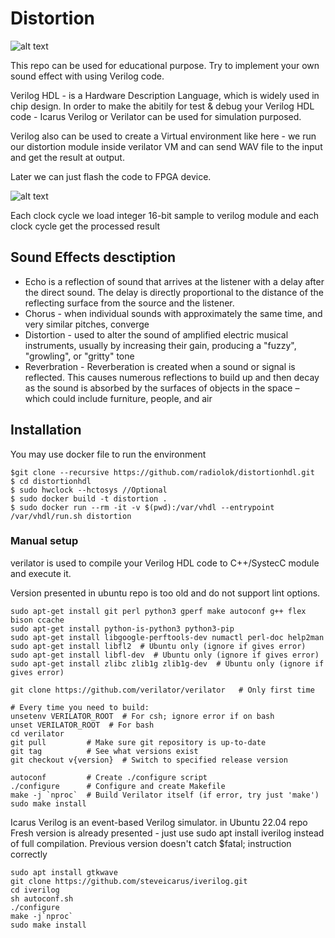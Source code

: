 # Distortion

![alt text](img/pic.jpg "pic")

This repo can be used for educational purpose. Try to implement your own sound effect with using Verilog code.

Verilog HDL - is a Hardware Description Language, which is widely used in chip design. In order to make the abitily for test & debug your Verilog HDL code - Icarus Verilog or Verilator can be used for simulation purposed.

Verilog also can be used to create a Virtual environment like here - we run our distortion module inside verilator VM and can send WAV file to the input and get the result at output.

Later we can just flash the code to FPGA device.

![alt text](img/wave.jpg "pic")

Each clock cycle we load integer 16-bit sample to verilog module and each clock cycle get the processed result


## Sound Effects desctiption

* Echo is a reflection of sound that arrives at the listener with a delay after the direct sound. The delay is directly proportional to the distance of the reflecting surface from the source and the listener.
* Chorus - when individual sounds with approximately the same time, and very similar pitches, converge
* Distortion - used to alter the sound of amplified electric musical instruments, usually by increasing their gain, producing a "fuzzy", "growling", or "gritty" tone
* Reverbration - Reverberation is created when a sound or signal is reflected. This causes numerous reflections to build up and then decay as the sound is absorbed by the surfaces of objects in the space – which could include furniture, people, and air

## Installation

You may use docker file to run the environment

```
$git clone --recursive https://github.com/radiolok/distortionhdl.git
$ cd distortionhdl
$ sudo hwclock --hctosys //Optional
$ sudo docker build -t distortion .
$ sudo docker run --rm -it -v $(pwd):/var/vhdl --entrypoint /var/vhdl/run.sh distortion
```

### Manual setup

verilator is used to compile your Verilog HDL code to C++/SystecC module and execute it. 

Version presented in ubuntu repo is too old and do not support lint options.
```
sudo apt-get install git perl python3 gperf make autoconf g++ flex bison ccache
sudo apt-get install python-is-python3 python3-pip
sudo apt-get install libgoogle-perftools-dev numactl perl-doc help2man
sudo apt-get install libfl2  # Ubuntu only (ignore if gives error)
sudo apt-get install libfl-dev  # Ubuntu only (ignore if gives error)
sudo apt-get install zlibc zlib1g zlib1g-dev  # Ubuntu only (ignore if gives error)

git clone https://github.com/verilator/verilator   # Only first time

# Every time you need to build:
unsetenv VERILATOR_ROOT  # For csh; ignore error if on bash
unset VERILATOR_ROOT  # For bash
cd verilator
git pull         # Make sure git repository is up-to-date
git tag          # See what versions exist
git checkout v{version}  # Switch to specified release version

autoconf         # Create ./configure script
./configure      # Configure and create Makefile
make -j `nproc`  # Build Verilator itself (if error, try just 'make')
sudo make install
```

Icarus Verilog is an event-based Verilog simulator. in Ubuntu 22.04 repo Fresh version is already presented - just use sudo apt install iverilog instead of full compilation. Previous version doesn't catch $fatal; instruction correctly
```
sudo apt install gtkwave
git clone https://github.com/steveicarus/iverilog.git
cd iverilog
sh autoconf.sh
./configure
make -j`nproc`
sudo make install
```